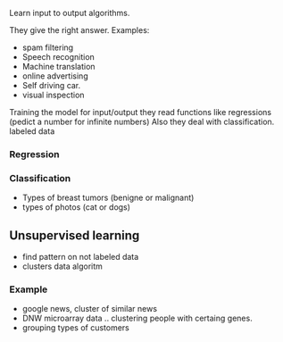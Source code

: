 Learn input to output algorithms. 

They give the right answer. 
Examples:
* spam filtering
* Speech recognition
* Machine translation 
* online advertising 
* Self driving car. 
* visual inspection 

Training the model for input/output
they read functions like regressions (pedict a number for infinite numbers) 
Also they deal with classification. 
labeled data
### Regression
### Classification
* Types of breast tumors (benigne or malignant) 
* types of photos (cat or dogs)

## Unsupervised learning
* find pattern on not labeled data
* clusters data algoritm 
### Example
* google news, cluster of similar news 
* DNW microarray data .. clustering people with certaing genes. 
* grouping types of customers 












